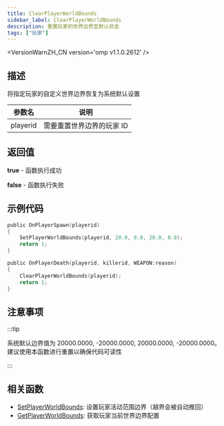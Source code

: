 ```yaml
---
title: ClearPlayerWorldBounds
sidebar_label: ClearPlayerWorldBounds
description: 重置玩家的世界边界至默认状态
tags: ["玩家"]
---
```


<VersionWarnZH_CN version='omp v1.1.0.2612' />

## 描述

将指定玩家的自定义世界边界恢复为系统默认设置

| 参数名   | 说明                      |
| -------- | ------------------------- |
| playerid | 需要重置世界边界的玩家 ID |

## 返回值

**true** - 函数执行成功

**false** - 函数执行失败

## 示例代码

```c
public OnPlayerSpawn(playerid)
{
    SetPlayerWorldBounds(playerid, 20.0, 0.0, 20.0, 0.0);
    return 1;
}

public OnPlayerDeath(playerid, killerid, WEAPON:reason)
{
    ClearPlayerWorldBounds(playerid);
    return 1;
}
```

## 注意事项

:::tip

系统默认边界值为 20000.0000, -20000.0000, 20000.0000, -20000.0000。建议使用本函数进行重置以确保代码可读性

:::

## 相关函数

- [SetPlayerWorldBounds](SetPlayerWorldBounds): 设置玩家活动范围边界（越界会被自动推回）
- [GetPlayerWorldBounds](GetPlayerWorldBounds): 获取玩家当前世界边界配置

